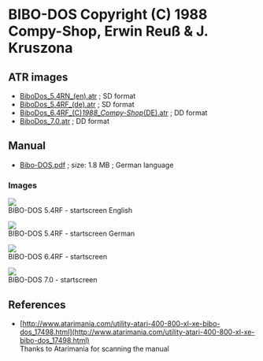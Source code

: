 # BIBO-DOS Copyright (C) 1988 Compy-Shop, Erwin Reuß & J. Kruszona  
  
## ATR images  
- [BiboDos_5.4RN_(en).atr](attachments/BiboDos_5.4RN_(en).atr) ; SD format  
- [BiboDos_5.4RF_(de).atr](attachments/BiboDos_5.4RF_(de).atr) ; SD format  
- [BiboDos_6.4RF_(C)_1988_Compy-Shop_(DE).atr](attachments/BiboDos_6.4RF_(C)_1988_Compy-Shop_(DE).atr) ; DD format  
- [BiboDos_7.0.atr](attachments/BiboDos_7.0.atr) ; DD format  
  
## Manual  
- [Bibo-DOS.pdf](attachments/Bibo-DOS.pdf) ; size: 1.8 MB ; German language  
  
### Images  
![](attachments/BiboDos+5.4RN+%28en%29.jpg)  
BIBO-DOS 5.4RF - startscreen English  
  
![](attachments/BiboDos+5.4RF+%28de%29.jpg)  
BIBO-DOS 5.4RF - startscreen German  
  
![](attachments/6.jpg)  
BIBO-DOS 6.4RF - startscreen  
  
![](attachments/7.jpg)  
BIBO-DOS 7.0 - startscreen  
  
## References  
- [http://www.atarimania.com/utility-atari-400-800-xl-xe-bibo-dos_17498.html](http://www.atarimania.com/utility-atari-400-800-xl-xe-bibo-dos_17498.html)  
Thanks to Atarimania for scanning the manual  
